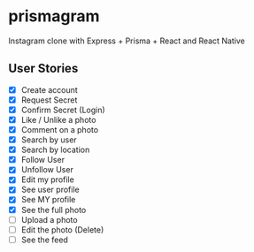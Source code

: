 # prismagram

Instagram clone with Express + Prisma + React and React Native

## User Stories

- [X] Create account
- [X] Request Secret
- [X] Confirm Secret (Login)
- [x] Like / Unlike a photo
- [x] Comment on a photo
- [x] Search by user
- [x] Search by location
- [x] Follow User
- [x] Unfollow User
- [x] Edit my profile
- [x] See user profile
- [x] See MY profile
- [x] See the full photo
- [ ] Upload a photo
- [ ] Edit the photo (Delete)
- [ ] See the feed